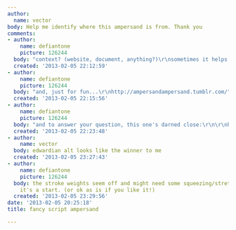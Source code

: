 ```yaml
---
author:
  name: vector
body: Help me identify where this ampersand is from. Thank you
comments:
- author:
    name: defiantone
    picture: 126244
  body: "context? (website, document, anything?)\r\nsometimes it helps. "
  created: '2013-02-05 22:12:59'
- author:
    name: defiantone
    picture: 126244
  body: "and, just for fun...\r\nhttp://ampersandampersand.tumblr.com/"
  created: '2013-02-05 22:15:56'
- author:
    name: defiantone
    picture: 126244
  body: "and to answer your question, this one's darned close:\r\n\r\nhttp://www.myfonts.com/fonts/linotype/itc-edwardian-script/edwardian-scr-alt-itc/"
  created: '2013-02-05 22:23:48'
- author:
    name: vector
  body: edwardian alt looks like the winner to me
  created: '2013-02-05 23:27:43'
- author:
    name: defiantone
    picture: 126244
  body: the stroke weights seem off and might need some squeezing/stretching. but
    it's a start. (or ok as is if you like it!)
  created: '2013-02-05 23:29:56'
date: '2013-02-05 20:25:18'
title: fancy script ampersand

---
```


